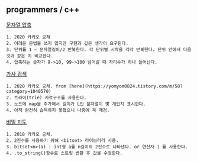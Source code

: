 programmers / c++
------------------

[문자열 압축](https://programmers.co.kr/learn/courses/30/lessons/60057#)

```
1. 2020 카카오 공채
2. 어려운 문법을 쓰지 않지만 구현과 깊은 생각이 요구된다.
3. 단위를 1 ~ 문자열길이/2 반복한다. 각 단위별 시작을 각각 반복한다. 단위 안에서 다음 것과 같은 지 비교한다.
4. 압축하는 숫자가 9->10, 99->100 넘어갈 때 자리수가 하나 늘어난다.
```

[가사 검색](https://programmers.co.kr/learn/courses/30/lessons/60060)

```
1. 2020 카카오 공채. from [here](https://yomyom0824.tistory.com/m/58?category=1040570)
2. 트라이(trie) 자료구조를 사용한다.
3. 노드에 map을 추가해서 길이가 L인 문자열이 몇 개인지 표시한다.
4. 아직 완전히 습득하지 못했으니 나중에 꼭 재검.
```

[비밀 지도](https://programmers.co.kr/learn/courses/30/lessons/17681)

```
1. 2018 카카오 공채.
2. 2진수를 사용하기 위해 <bitset> 라이브러리 사용.
3. bitset<n>(a) : int형 a를 n길이의 2진수로 나타낸다. or 연산자 | 를 사용한다.
4. .to_string()함수로 스트링 변환 후 값을 수정한다.
```
